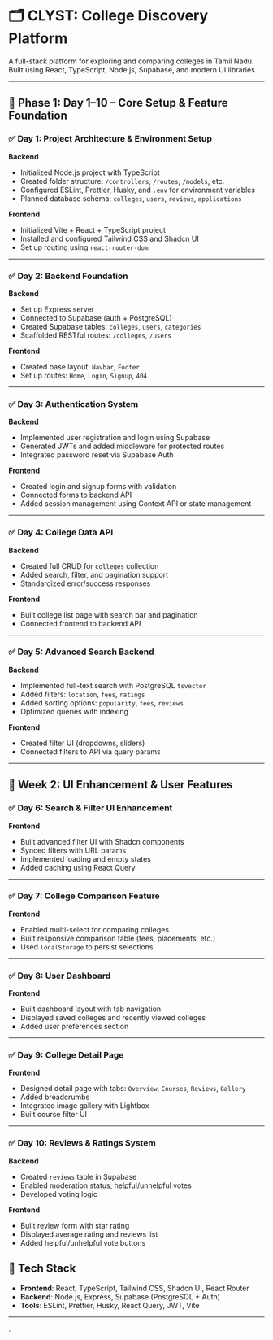 # 🗂️ CLYST: College Discovery Platform

A full-stack platform for exploring and comparing colleges in Tamil Nadu. Built using React, TypeScript, Node.js, Supabase, and modern UI libraries.

---

## 📆 Phase 1: Day 1–10 – Core Setup & Feature Foundation

### ✅ Day 1: Project Architecture & Environment Setup

**Backend**
- Initialized Node.js project with TypeScript
- Created folder structure: `/controllers`, `/routes`, `/models`, etc.
- Configured ESLint, Prettier, Husky, and `.env` for environment variables
- Planned database schema: `colleges`, `users`, `reviews`, `applications`

**Frontend**
- Initialized Vite + React + TypeScript project
- Installed and configured Tailwind CSS and Shadcn UI
- Set up routing using `react-router-dom`

---

### ✅ Day 2: Backend Foundation

**Backend**
- Set up Express server
- Connected to Supabase (auth + PostgreSQL)
- Created Supabase tables: `colleges`, `users`, `categories`
- Scaffolded RESTful routes: `/colleges`, `/users`

**Frontend**
- Created base layout: `Navbar`, `Footer`
- Set up routes: `Home`, `Login`, `Signup`, `404`

---

### ✅ Day 3: Authentication System

**Backend**
- Implemented user registration and login using Supabase
- Generated JWTs and added middleware for protected routes
- Integrated password reset via Supabase Auth

**Frontend**
- Created login and signup forms with validation
- Connected forms to backend API
- Added session management using Context API or state management

---

### ✅ Day 4: College Data API

**Backend**
- Created full CRUD for `colleges` collection
- Added search, filter, and pagination support
- Standardized error/success responses

**Frontend**
- Built college list page with search bar and pagination
- Connected frontend to backend API

---

### ✅ Day 5: Advanced Search Backend

**Backend**
- Implemented full-text search with PostgreSQL `tsvector`
- Added filters: `location`, `fees`, `ratings`
- Added sorting options: `popularity`, `fees`, `reviews`
- Optimized queries with indexing

**Frontend**
- Created filter UI (dropdowns, sliders)
- Connected filters to API via query params

---

## 📆 Week 2: UI Enhancement & User Features

### ✅ Day 6: Search & Filter UI Enhancement

**Frontend**
- Built advanced filter UI with Shadcn components
- Synced filters with URL params
- Implemented loading and empty states
- Added caching using React Query

---

### ✅ Day 7: College Comparison Feature

**Frontend**
- Enabled multi-select for comparing colleges
- Built responsive comparison table (fees, placements, etc.)
- Used `localStorage` to persist selections

---

### ✅ Day 8: User Dashboard

**Frontend**
- Built dashboard layout with tab navigation
- Displayed saved colleges and recently viewed colleges
- Added user preferences section

---

### ✅ Day 9: College Detail Page

**Frontend**
- Designed detail page with tabs: `Overview`, `Courses`, `Reviews`, `Gallery`
- Added breadcrumbs
- Integrated image gallery with Lightbox
- Built course filter UI

---

### ✅ Day 10: Reviews & Ratings System

**Backend**
- Created `reviews` table in Supabase
- Enabled moderation status, helpful/unhelpful votes
- Developed voting logic

**Frontend**
- Built review form with star rating
- Displayed average rating and reviews list
- Added helpful/unhelpful vote buttons

## 🧱 Tech Stack

- **Frontend**: React, TypeScript, Tailwind CSS, Shadcn UI, React Router
- **Backend**: Node.js, Express, Supabase (PostgreSQL + Auth)
- **Tools**: ESLint, Prettier, Husky, React Query, JWT, Vite

---

.
